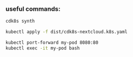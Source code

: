 ### useful commands:

```bash
cdk8s synth
```

```bash
kubectl apply -f dist/cdk8s-nextcloud.k8s.yaml
```

```bash
kubectl port-forward my-pod 8080:80
kubectl exec -it my-pod bash
```

